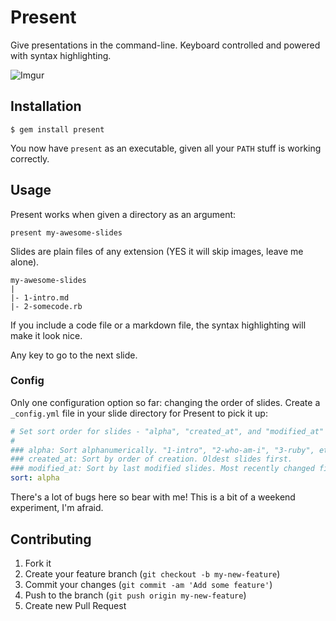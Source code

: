 # Present

Give presentations in the command-line. Keyboard controlled and powered with syntax highlighting.

![Imgur](http://i.imgur.com/fbYtYeE.gif)

## Installation

    $ gem install present

You now have `present` as an executable, given all your `PATH` stuff is working correctly.

## Usage

Present works when given a directory as an argument:

`present my-awesome-slides`

Slides are plain files of any extension (YES it will skip images, leave me alone).

    my-awesome-slides
    |
    |- 1-intro.md
    |- 2-somecode.rb

If you include a code file or a markdown file, the syntax highlighting will make it look nice.

Any key to go to the next slide.

### Config

Only one configuration option so far: changing the order of slides. Create a `_config.yml` file in your slide directory for Present to pick it up:

```yml
# Set sort order for slides - "alpha", "created_at", and "modified_at"
#
### alpha: Sort alphanumerically. "1-intro", "2-who-am-i", "3-ruby", etc.
### created_at: Sort by order of creation. Oldest slides first.
### modified_at: Sort by last modified slides. Most recently changed first.
sort: alpha
```

There's a lot of bugs here so bear with me! This is a bit of a weekend experiment, I'm afraid.

## Contributing

1. Fork it
2. Create your feature branch (`git checkout -b my-new-feature`)
3. Commit your changes (`git commit -am 'Add some feature'`)
4. Push to the branch (`git push origin my-new-feature`)
5. Create new Pull Request
